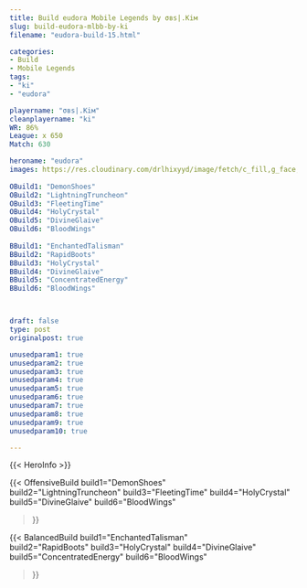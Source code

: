 ```yaml
---
title: Build eudora Mobile Legends by σвѕ|.Kiм
slug: build-eudora-mlbb-by-ki
filename: "eudora-build-15.html"

categories: 
- Build 
- Mobile Legends
tags: 
- "ki"
- "eudora"

playername: "σвѕ|.Kiм"
cleanplayername: "ki"
WR: 86%
League: x 650
Match: 630 

heroname: "eudora"
images: https://res.cloudinary.com/drlhixyyd/image/fetch/c_fill,g_face,f_auto/https://cdn2-build.mobagenie.my.id/p/images/banner/full/eudora.jpg
 
OBuild1: "DemonShoes"  
OBuild2: "LightningTruncheon" 
OBuild3: "FleetingTime" 
OBuild4: "HolyCrystal" 
OBuild5: "DivineGlaive" 
OBuild6: "BloodWings" 
 
BBuild1: "EnchantedTalisman"  
BBuild2: "RapidBoots" 
BBuild3: "HolyCrystal" 
BBuild4: "DivineGlaive" 
BBuild5: "ConcentratedEnergy" 
BBuild6: "BloodWings"



draft: false
type: post
originalpost: true

unusedparam1: true
unusedparam2: true
unusedparam3: true
unusedparam4: true
unusedparam5: true
unusedparam6: true
unusedparam7: true
unusedparam8: true
unusedparam9: true
unusedparam10: true

---
```


{{< HeroInfo >}} 

{{< OffensiveBuild 
build1="DemonShoes"  
build2="LightningTruncheon" 
build3="FleetingTime" 
build4="HolyCrystal" 
build5="DivineGlaive" 
build6="BloodWings" 
 >}} 

{{< BalancedBuild 
build1="EnchantedTalisman"  
build2="RapidBoots" 
build3="HolyCrystal" 
build4="DivineGlaive" 
build5="ConcentratedEnergy" 
build6="BloodWings" 
 >}}

